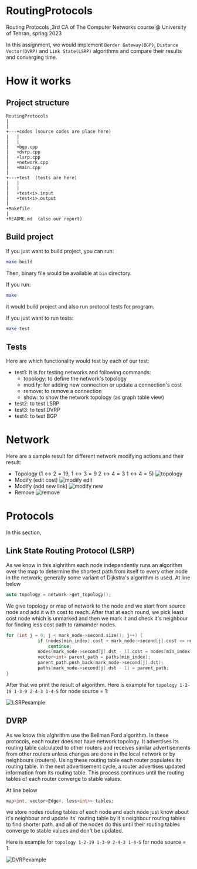 # RoutingProtocols
Routing Protocols ,3rd CA of The Computer Networks course @ University of Tehran, spring 2023

In this assignment, we would implement `Border Gateway(BGP)`, `Distance Vector(DVRP)` and `Link State(LSRP)` algorithms and compare their results and converging time.

# How it works
## Project structure
```
RoutingProtocols
|
|
+---+codes (source codes are place here)
|   |
|   |
|   +bgp.cpp
|   +dvrp.cpp
|   +lsrp.cpp
|   +network.cpp
|   +main.cpp
|
+---+test  (tests are here)
|   |
|   |
|   +test<i>.input
|   +test<i>.output
|
+Makefile
|
+README.md  (also our report)
```

## Build project
If you just want to build project, you can run:
```bash
make build
```
Then, binary file would be available at `bin` directory.

If you run:
```bash
make
```
it would build project and also run protocol tests for program.

If you just want to run tests:
```bash
make test
```

## Tests
Here are which functionality would test by each of our test:
- test1: It is for testing networks and following commands:
  - topology: to define the network's topology
  - modify: for adding new connection or update a connection's cost
  - remove: to remove a connection
  - show: to show the network topology (as graph table view)
- test2: to test LSRP
- test3: to test DVRP
- test4: to test BGP

# Network
Here are a sample result for different network modifying actions and their result:
- Topology ($1 \leftrightarrow 2=19$, $1 \leftrightarrow 3=9$ $2 \leftrightarrow 4=3$ $1 \leftrightarrow 4=5$)
![topology](screenshots/topology.png)
- Modify (edit cost)
![modify edit](screenshots/modify1.png)
- Modify (add new link)
![modify new](screenshots/modify2.png)
- Remove
![remove](screenshots/remove.png)

# Protocols
In this section, 
## Link State Routing Protocol (LSRP)
As we know in this alghrithm each node independently runs an algorithm over the map to determine 
the shortest path from itself to every other node in the network; generally some variant of Dijkstra's algorithm 
is used. At line below
```c++
auto topology = network->get_topology();
```
We give topology or map of network to the node and we start from source node and add it with cost to reach. 
After that at each round, we pick least cost node which is unmarked and then we mark it and check it's neighbour 
for finding less cost path to ramainder nodes.
```c++
for (int j = 0; j < mark_node->second.size(); j++) {
            if (nodes[min_index].cost + mark_node->second[j].cost >= nodes[mark_node->second[j].dst - 1].cost)
                continue;
            nodes[mark_node->second[j].dst - 1].cost = nodes[min_index].cost + mark_node->second[j].cost;
            vector<int> parent_path = paths[min_index];
            parent_path.push_back(mark_node->second[j].dst);
            paths[mark_node->second[j].dst - 1] = parent_path;
}
```
After that we print the result of algorithm.
Here is example for `topology 1-2-19 1-3-9 2-4-3 1-4-5` for node source = 1:

![LSRPexample](screenshots/lsrp-example.png)

## DVRP
As we know this alghrithm use the Bellman Ford algorithm. In these protocols, each router does not have network topology. 
It advertises its routing table calculated to other routers and receives similar advertisements from other routers 
unless changes are done in the local network or by neighbours (routers). 
Using these routing table each router populates its routing table. 
In the next advertisement cycle, a router advertises updated information from its routing table. 
This process continues until the routing tables of each router converge to stable values.

At line below

```c++
map<int, vector<Edge>, less<int>> tables;
```
we store nodes routing tables of each node and each node just know about it's neighbour and update its' routing table by it's neighbour routing tables to find shorter path. and all of the nodes do this until their routing tables converge to stable values and don't be updated.

Here is example for `topology 1-2-19 1-3-9 2-4-3 1-4-5` for node source = 1:

![DVRPexample](screenshots/dvrp_example.png)